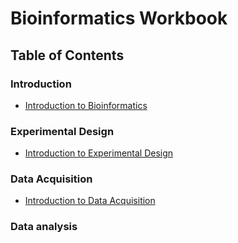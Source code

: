 
# Bioinformatics Workbook


## Table of Contents

### Introduction
* [Introduction to Bioinformatics](introduction/introduction.md)

### Experimental Design
* [Introduction to Experimental Design](experimentalDesign/eD_introduction.md)

### Data Acquisition
  * [Introduction to Data Acquisition](dataAcquisition/dA_introduction.md)

### Data analysis
